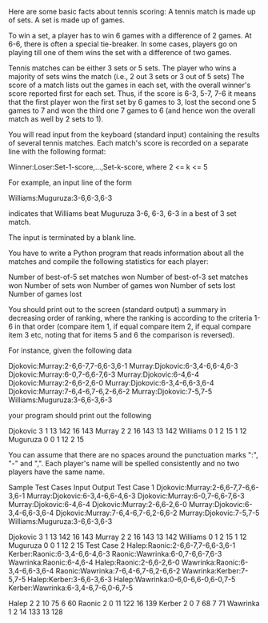 Here are some basic facts about tennis scoring:
A tennis match is made up of sets.  A set is made up of games.

To win a set, a player has to win 6 games with a difference of 2 games.  At 6-6, there is often a special tie-breaker.  In some cases, players go on playing till one of them wins the set with a difference of two games.

Tennis matches can be either 3 sets or 5 sets.  The player who wins a majority of sets wins the match (i.e., 2 out 3 sets or 3 out of 5 sets)
The score of a match lists out the games in each set, with the overall winner's score reported first for each set.  Thus, if the score is 6-3, 5-7, 7-6 it means that the first player won the first set by 6 games to 3, lost the second one 5 games to 7 and won the third one 7 games to 6 (and hence won the overall match as well by 2 sets to 1).

You will read input from the keyboard (standard input) containing the results of several tennis matches.  Each match's score is recorded on a separate line with the following format:

Winner:Loser:Set-1-score,...,Set-k-score, where 2 <= k <= 5

For example, an input line of the form

Williams:Muguruza:3-6,6-3,6-3

indicates that Williams beat Muguruza 3-6, 6-3, 6-3 in a best of 3 set match.

The input is terminated by a blank line.

You have to write a Python program that reads information about all the matches and compile the following statistics for each player:

Number of best-of-5 set matches won
Number of best-of-3 set matches won
Number of sets won
Number of games won
Number of sets lost
Number of games lost

You should print out to the screen (standard output) a summary in decreasing order of ranking, where the ranking is according to the criteria 1-6 in that order (compare item 1, if equal compare item 2, if equal compare item 3 etc, noting that for items 5 and 6 the comparison is reversed).

For instance, given the following data

Djokovic:Murray:2-6,6-7,7-6,6-3,6-1
Murray:Djokovic:6-3,4-6,6-4,6-3
Djokovic:Murray:6-0,7-6,6-7,6-3
Murray:Djokovic:6-4,6-4
Djokovic:Murray:2-6,6-2,6-0
Murray:Djokovic:6-3,4-6,6-3,6-4
Djokovic:Murray:7-6,4-6,7-6,2-6,6-2
Murray:Djokovic:7-5,7-5
Williams:Muguruza:3-6,6-3,6-3

your program should print out the following

Djokovic 3 1 13 142 16 143
Murray 2 2 16 143 13 142
Williams 0 1 2 15 1 12
Muguruza 0 0 1 12 2 15

You can assume that there are no spaces around the punctuation marks ":", "-" and ",".  Each player's name will be spelled consistently and no two players have the same name.

Sample Test Cases
Input	Output
Test Case 1	
Djokovic:Murray:2-6,6-7,7-6,6-3,6-1
Murray:Djokovic:6-3,4-6,6-4,6-3
Djokovic:Murray:6-0,7-6,6-7,6-3
Murray:Djokovic:6-4,6-4
Djokovic:Murray:2-6,6-2,6-0
Murray:Djokovic:6-3,4-6,6-3,6-4
Djokovic:Murray:7-6,4-6,7-6,2-6,6-2
Murray:Djokovic:7-5,7-5
Williams:Muguruza:3-6,6-3,6-3

Djokovic 3 1 13 142 16 143
Murray 2 2 16 143 13 142
Williams 0 1 2 15 1 12
Muguruza 0 0 1 12 2 15
Test Case 2	
Halep:Raonic:2-6,6-7,7-6,6-3,6-1
Kerber:Raonic:6-3,4-6,6-4,6-3
Raonic:Wawrinka:6-0,7-6,6-7,6-3
Wawrinka:Raonic:6-4,6-4
Halep:Raonic:2-6,6-2,6-0
Wawrinka:Raonic:6-3,4-6,6-3,6-4
Raonic:Wawrinka:7-6,4-6,7-6,2-6,6-2
Wawrinka:Kerber:7-5,7-5
Halep:Kerber:3-6,6-3,6-3
Halep:Wawrinka:0-6,0-6,6-0,6-0,7-5
Kerber:Wawrinka:6-3,4-6,7-6,0-6,7-5

Halep 2 2 10 75 6 60
Raonic 2 0 11 122 16 139
Kerber 2 0 7 68 7 71
Wawrinka 1 2 14 133 13 128
